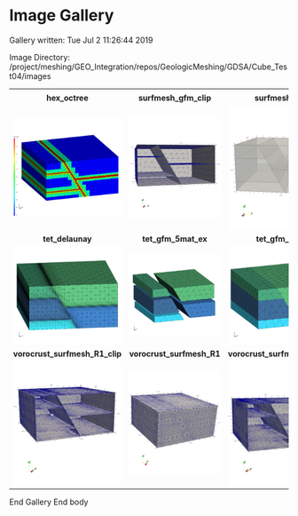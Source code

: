 # Image Gallery 

Gallery written: Tue Jul  2 11:26:44 2019

Image Directory: /project/meshing/GEO_Integration/repos/GeologicMeshing/GDSA/Cube_Test04/images


|  |  |  |   | 
| :---: | :---: | :---: | :---:  | 
|  |  |  |   | 
|  **hex_octree** |  **surfmesh_gfm_clip** |  **surfmesh_gfm** |  **tet_delaunay_nodes**  | 
| <img width="300" src="hex_octree.png"> | <img width="300" src="surfmesh_gfm_clip.png"> | <img width="300" src="surfmesh_gfm.png"> | <img width="300" src="tet_delaunay_nodes.png">  | 
|  **tet_delaunay** |  **tet_gfm_5mat_ex** |  **tet_gfm_5mat** |  **tet_gfm_intrf**  | 
| <img width="300" src="tet_delaunay.png"> | <img width="300" src="tet_gfm_5mat_ex.png"> | <img width="300" src="tet_gfm_5mat.png"> | <img width="300" src="tet_gfm_intrf.png">  | 
|  **vorocrust_surfmesh_R1_clip** |  **vorocrust_surfmesh_R1** |  **vorocrust_surfmesh_R2_clip** |  **vorocrust_surfmesh_R2**  | 
| <img width="300" src="vorocrust_surfmesh_R1_clip.png"> | <img width="300" src="vorocrust_surfmesh_R1.png"> | <img width="300" src="vorocrust_surfmesh_R2_clip.png"> | <img width="300" src="vorocrust_surfmesh_R2.png">  | 


 End Gallery 
End body